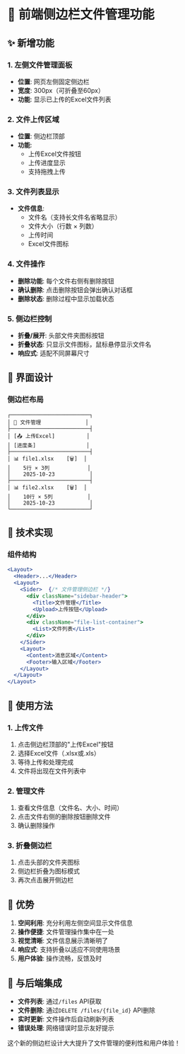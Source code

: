 # 🎯 前端侧边栏文件管理功能

## ✨ 新增功能

### 1. 左侧文件管理面板
- **位置**: 网页左侧固定侧边栏
- **宽度**: 300px（可折叠至60px）
- **功能**: 显示已上传的Excel文件列表

### 2. 文件上传区域
- **位置**: 侧边栏顶部
- **功能**: 
  - 上传Excel文件按钮
  - 上传进度显示
  - 支持拖拽上传

### 3. 文件列表显示
- **文件信息**:
  - 文件名（支持长文件名省略显示）
  - 文件大小（行数 × 列数）
  - 上传时间
  - Excel文件图标

### 4. 文件操作
- **删除功能**: 每个文件右侧有删除按钮
- **确认删除**: 点击删除按钮会弹出确认对话框
- **删除状态**: 删除过程中显示加载状态

### 5. 侧边栏控制
- **折叠/展开**: 头部文件夹图标按钮
- **折叠状态**: 只显示文件图标，鼠标悬停显示文件名
- **响应式**: 适配不同屏幕尺寸

## 🎨 界面设计

### 侧边栏布局
```
┌─────────────────────────┐
│ 📁 文件管理              │
├─────────────────────────┤
│ [📤 上传Excel]          │
│ [进度条]                │
├─────────────────────────┤
│ 📊 file1.xlsx    [🗑️]  │
│    5行 × 3列            │
│    2025-10-23           │
├─────────────────────────┤
│ 📊 file2.xlsx    [🗑️]  │
│    10行 × 5列           │
│    2025-10-23           │
└─────────────────────────┘
```

## 🔧 技术实现

### 组件结构
```jsx
<Layout>
  <Header>...</Header>
  <Layout>
    <Sider>  {/* 文件管理侧边栏 */}
      <div className="sidebar-header">
        <Title>文件管理</Title>
        <Upload>上传按钮</Upload>
      </div>
      <div className="file-list-container">
        <List>文件列表</List>
      </div>
    </Sider>
    <Layout>
      <Content>消息区域</Content>
      <Footer>输入区域</Footer>
    </Layout>
  </Layout>
</Layout>
```

## 📱 使用方法

### 1. 上传文件
1. 点击侧边栏顶部的"上传Excel"按钮
2. 选择Excel文件（.xlsx或.xls）
3. 等待上传和处理完成
4. 文件将出现在文件列表中

### 2. 管理文件
1. 查看文件信息（文件名、大小、时间）
2. 点击文件右侧的删除按钮删除文件
3. 确认删除操作

### 3. 折叠侧边栏
1. 点击头部的文件夹图标
2. 侧边栏折叠为图标模式
3. 再次点击展开侧边栏

## 🎯 优势

1. **空间利用**: 充分利用左侧空间显示文件信息
2. **操作便捷**: 文件管理操作集中在一处
3. **视觉清晰**: 文件信息展示清晰明了
4. **响应式**: 支持折叠以适应不同使用场景
5. **用户体验**: 操作流畅，反馈及时

## 🔄 与后端集成

- **文件列表**: 通过`/files` API获取
- **文件删除**: 通过`DELETE /files/{file_id}` API删除
- **实时更新**: 文件操作后自动刷新列表
- **错误处理**: 网络错误时显示友好提示

这个新的侧边栏设计大大提升了文件管理的便利性和用户体验！